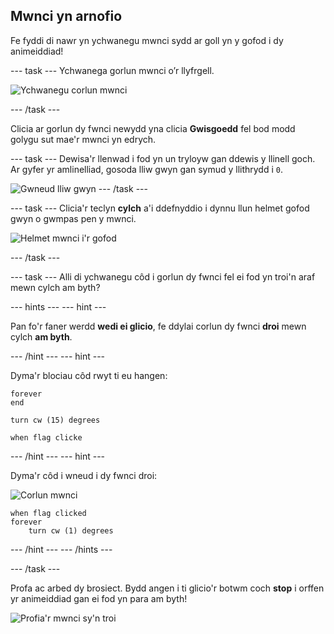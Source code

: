 ## Mwnci yn arnofio

Fe fyddi di nawr yn ychwanegu mwnci sydd ar goll yn y gofod i dy animeiddiad!

--- task --- Ychwanega gorlun mwnci o’r llyfrgell.

![Ychwanegu corlun mwnci](images/space-monkey-sprite.png)

--- /task ---

Clicia ar gorlun dy fwnci newydd yna clicia **Gwisgoedd** fel bod modd golygu sut mae'r mwnci yn edrych.

--- task --- Dewisa'r llenwad i fod yn un tryloyw gan ddewis y llinell goch. Ar gyfer yr amlinelliad, gosoda lliw gwyn gan symud y llithrydd i `0`.

![Gwneud lliw gwyn](images/make-white.png) --- /task ---

--- task --- Clicia'r teclyn **cylch** a'i ddefnyddio i dynnu llun helmet gofod gwyn o gwmpas pen y mwnci.

![Helmet mwnci i'r gofod](images/space-monkey-edit.png)

--- /task ---

--- task --- Alli di ychwanegu côd i gorlun dy fwnci fel ei fod yn troi'n araf mewn cylch am byth?

--- hints ---
 --- hint ---

Pan fo'r faner werdd **wedi ei glicio**, fe ddylai corlun dy fwnci **droi** mewn cylch **am byth**.

--- /hint --- --- hint ---

Dyma'r blociau côd rwyt ti eu hangen:

```blocks3
forever
end

turn cw (15) degrees

when flag clicke
```

--- /hint --- --- hint ---

Dyma'r côd i wneud i dy fwnci droi:

![Corlun mwnci](images/sprite-monkey.png)

```blocks3
when flag clicked
forever
    turn cw (1) degrees
```

--- /hint --- --- /hints ---

--- /task ---

Profa ac arbed dy brosiect. Bydd angen i ti glicio'r botwm coch **stop** i orffen yr animeiddiad gan ei fod yn para am byth!

![Profia'r mwnci sy'n troi](images/space-spin-test.png)